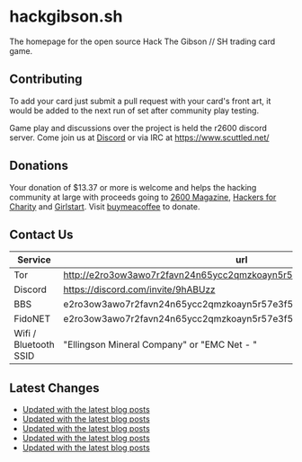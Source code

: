 # hackgibson.sh
The homepage for the open source Hack The Gibson // SH trading card game.


## Contributing

To add your card just submit a pull request with your card's front art, it would be added to the next run of set after community play testing.

Game play and discussions over the project is held the r2600 discord server. Come join us at [Discord](https://discord.com/invite/9hABUzz) or via IRC at https://www.scuttled.net/


## Donations

Your donation of $13.37 or more is welcome and helps the hacking community at large with proceeds going to [2600 Magazine](https://2600.com/), [Hackers for Charity](https://hackersforcharity.org) and [Girlstart](https://girlstart.org).  Visit [buymeacoffee](https://www.buymeacoffee.com/hackgibson.sh) to donate.


## Contact Us

Service | url
-|-
Tor | http://e2ro3ow3awo7r2favn24n65ycc2qmzkoayn5r57e3f56nvjwdcgg32ad.onion
Discord | https://discord.com/invite/9hABUzz
BBS | e2ro3ow3awo7r2favn24n65ycc2qmzkoayn5r57e3f56nvjwdcgg32ad.onion:23
FidoNET | e2ro3ow3awo7r2favn24n65ycc2qmzkoayn5r57e3f56nvjwdcgg32ad.onion:24554
Wifi / Bluetooth SSID | "Ellingson Mineral Company" or "EMC Net - <fidonet address>"

## Latest Changes
<!-- BLOG-POST-LIST:START -->
- [Updated with the latest blog posts](https://github.com/DFW2600/hackgibson.sh/commit/76aff8e5009af03d1d433858631b31769d7aa078)
- [Updated with the latest blog posts](https://github.com/DFW2600/hackgibson.sh/commit/5a60c0deb9b36a4439b1581cae26b97d8c278018)
- [Updated with the latest blog posts](https://github.com/DFW2600/hackgibson.sh/commit/8d3b29fcb02c5a7bd499c17aea391937b47f5200)
- [Updated with the latest blog posts](https://github.com/DFW2600/hackgibson.sh/commit/e5984a2e1ed2c3a2335728a07cb190235cb155b1)
- [Updated with the latest blog posts](https://github.com/DFW2600/hackgibson.sh/commit/45ed3677515cd202702d2ffb28a3db50ad6ec089)
<!-- BLOG-POST-LIST:END -->
